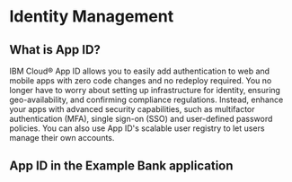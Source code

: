 # Identity Management

## What is App ID?

IBM Cloud® App ID allows you to easily add authentication to web and mobile apps with zero code changes and no redeploy required. You no longer have to worry about setting up infrastructure for identity, ensuring geo-availability, and confirming compliance regulations. Instead, enhance your apps with advanced security capabilities, such as multifactor authentication (MFA), single sign-on (SSO) and user-defined password policies. You can also use App ID's scalable user registry to let users manage their own accounts.

## App ID in the Example Bank application
